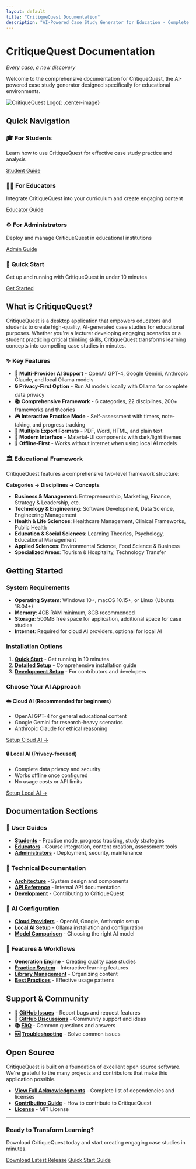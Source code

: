 ```yaml
---
layout: default
title: "CritiqueQuest Documentation"
description: "AI-Powered Case Study Generator for Education - Complete documentation for students, educators, and administrators"
---
```


# CritiqueQuest Documentation

*Every case, a new discovery*

Welcome to the comprehensive documentation for CritiqueQuest, the AI-powered case study generator designed specifically for educational environments.

![CritiqueQuest Logo](assets/images/logo.png){: .center-image}

## Quick Navigation

<div class="quick-nav-grid">
  <div class="nav-card">
    <h3>🎓 For Students</h3>
    <p>Learn how to use CritiqueQuest for effective case study practice and analysis</p>
    <a href="/guides/students/" class="btn">Student Guide</a>
  </div>

  <div class="nav-card">
    <h3>👨‍🏫 For Educators</h3>
    <p>Integrate CritiqueQuest into your curriculum and create engaging content</p>
    <a href="/guides/educators/" class="btn">Educator Guide</a>
  </div>

  <div class="nav-card">
    <h3>⚙️ For Administrators</h3>
    <p>Deploy and manage CritiqueQuest in educational institutions</p>
    <a href="/guides/administrators/" class="btn">Admin Guide</a>
  </div>

  <div class="nav-card">
    <h3>🚀 Quick Start</h3>
    <p>Get up and running with CritiqueQuest in under 10 minutes</p>
    <a href="/installation/quick-start/" class="btn">Get Started</a>
  </div>
</div>

## What is CritiqueQuest?

CritiqueQuest is a desktop application that empowers educators and students to create high-quality, AI-generated case studies for educational purposes. Whether you're a lecturer developing engaging scenarios or a student practicing critical thinking skills, CritiqueQuest transforms learning concepts into compelling case studies in minutes.

### ✨ Key Features

- **🤖 Multi-Provider AI Support** - OpenAI GPT-4, Google Gemini, Anthropic Claude, and local Ollama models
- **🔒 Privacy-First Option** - Run AI models locally with Ollama for complete data privacy
- **📚 Comprehensive Framework** - 6 categories, 22 disciplines, 200+ frameworks and theories
- **🎮 Interactive Practice Mode** - Self-assessment with timers, note-taking, and progress tracking
- **📄 Multiple Export Formats** - PDF, Word, HTML, and plain text
- **🎨 Modern Interface** - Material-UI components with dark/light themes
- **💾 Offline-First** - Works without internet when using local AI models

### 🏛️ Educational Framework

CritiqueQuest features a comprehensive two-level framework structure:

**Categories → Disciplines → Concepts**

- **Business & Management**: Entrepreneurship, Marketing, Finance, Strategy & Leadership, etc.
- **Technology & Engineering**: Software Development, Data Science, Engineering Management
- **Health & Life Sciences**: Healthcare Management, Clinical Frameworks, Public Health
- **Education & Social Sciences**: Learning Theories, Psychology, Educational Management
- **Applied Sciences**: Environmental Science, Food Science & Business
- **Specialized Areas**: Tourism & Hospitality, Technology Transfer

## Getting Started

### System Requirements

- **Operating System**: Windows 10+, macOS 10.15+, or Linux (Ubuntu 18.04+)
- **Memory**: 4GB RAM minimum, 8GB recommended
- **Storage**: 500MB free space for application, additional space for case studies
- **Internet**: Required for cloud AI providers, optional for local AI

### Installation Options

1. **[Quick Start](/installation/quick-start/)** - Get running in 10 minutes
2. **[Detailed Setup](/installation/detailed-setup/)** - Comprehensive installation guide
3. **[Development Setup](/technical/development-setup/)** - For contributors and developers

### Choose Your AI Approach

<div class="ai-options">
  <div class="ai-option">
    <h4>☁️ Cloud AI (Recommended for beginners)</h4>
    <ul>
      <li>OpenAI GPT-4 for general educational content</li>
      <li>Google Gemini for research-heavy scenarios</li>
      <li>Anthropic Claude for ethical reasoning</li>
    </ul>
    <a href="/ai-setup/cloud-providers/">Setup Cloud AI →</a>
  </div>

  <div class="ai-option">
    <h4>🔒 Local AI (Privacy-focused)</h4>
    <ul>
      <li>Complete data privacy and security</li>
      <li>Works offline once configured</li>
      <li>No usage costs or API limits</li>
    </ul>
    <a href="/ai-setup/local-ai/">Setup Local AI →</a>
  </div>
</div>

## Documentation Sections

### 📖 User Guides
- **[Students](/guides/students/)** - Practice mode, progress tracking, study strategies
- **[Educators](/guides/educators/)** - Course integration, content creation, assessment tools
- **[Administrators](/guides/administrators/)** - Deployment, security, maintenance

### 🔧 Technical Documentation
- **[Architecture](/technical/architecture/)** - System design and components
- **[API Reference](/technical/api-reference/)** - Internal API documentation
- **[Development](/technical/development-setup/)** - Contributing to CritiqueQuest

### 🤖 AI Configuration
- **[Cloud Providers](/ai-setup/cloud-providers/)** - OpenAI, Google, Anthropic setup
- **[Local AI Setup](/ai-setup/local-ai/)** - Ollama installation and configuration
- **[Model Comparison](/ai-setup/model-comparison/)** - Choosing the right AI model

### 🎯 Features & Workflows
- **[Generation Engine](/features/generation-engine/)** - Creating quality case studies
- **[Practice System](/features/practice-system/)** - Interactive learning features
- **[Library Management](/features/library-management/)** - Organizing content
- **[Best Practices](/workflows/)** - Effective usage patterns

## Support & Community

- **📝 [GitHub Issues](https://github.com/michael-borck/critquie-quest/issues)** - Report bugs and request features
- **💬 [GitHub Discussions](https://github.com/michael-borck/critquie-quest/discussions)** - Community support and ideas
- **📚 [FAQ](/support/faq/)** - Common questions and answers
- **🆘 [Troubleshooting](/installation/troubleshooting/)** - Solve common issues

## Open Source

CritiqueQuest is built on a foundation of excellent open source software. We're grateful to the many projects and contributors that make this application possible.

- **[View Full Acknowledgments](/acknowledgments/)** - Complete list of dependencies and licenses
- **[Contributing Guide](/contributing/)** - How to contribute to CritiqueQuest
- **[License](https://github.com/michael-borck/critquie-quest/blob/main/LICENSE)** - MIT License

---

<div class="footer-cta">
  <h3>Ready to Transform Learning?</h3>
  <p>Download CritiqueQuest today and start creating engaging case studies in minutes.</p>
  <a href="https://github.com/michael-borck/critquie-quest/releases" class="btn btn-primary">Download Latest Release</a>
  <a href="/installation/quick-start/" class="btn btn-secondary">Quick Start Guide</a>
</div>